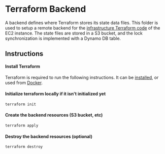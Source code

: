 # Terraform Backend
A backend defines where Terraform stores its state data files. This folder is used to setup a remote backend for the [infrastructure Terraform code](/infrastructure) of the EC2 instance. The state files are stored in a S3 bucket, and the lock synchronization is implemented with a Dynamo DB table.

## Instructions

#### Install Terraform
Terraform is required to run the following instructions. It can be [installed](https://developer.hashicorp.com/terraform/downloads), or used from [Docker](https://hub.docker.com/r/hashicorp/terraform/).

#### Initialize terraform locally if it isn't initialized yet

```
terraform init
```

#### Create the backend resources (S3 bucket, etc)

```
terraform apply
```

#### Destroy the backend resources (optional)

```
terraform destroy
```
